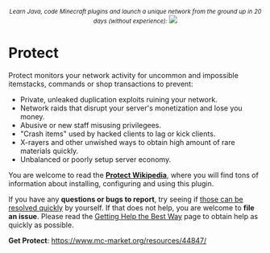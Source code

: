 <p align="center">
  <small><i>Learn Java, code Minecraft plugins and launch a unique network from the ground up in 20 days (without experience):</i></small>
  <a href="https://mineacademy.org/project-orion?st=github&sc=protect&utm_source=github&utm_medium=overview&utm_campaign=protect">
    <img src="https://i.imgur.com/SVHA9Kf.png" />
  </a>
</p>


# Protect
Protect monitors your network activity for uncommon and impossible itemstacks, commands or shop transactions to prevent:

* Private, unleaked duplication exploits ruining your network.
* Network raids that disrupt your server's monetization and lose you money.
* Abusive or new staff misusing privilegees.
* "Crash items" used by hacked clients to lag or kick clients.
* X-rayers and other unwished ways to obtain high amount of rare materials quickly.
* Unbalanced or poorly setup server economy.

You are welcome to read the **[Protect Wikipedia](https://github.com/kangarko/Protect/wiki)**, where you will find tons of information about installing, configuring and using this plugin.

If you have any **questions or bugs to report**, try seeing if [those can be resolved quickly](https://github.com/kangarko/Protect/wiki/Common-Issues) by yourself. If that does not help, you are welcome to **file an issue**. Please read the [Getting Help the Best Way](https://github.com/kangarko/Protect/wiki/Getting-Help-the-Right-Way) page to obtain help as quickly as possible.

**Get Protect**: https://www.mc-market.org/resources/44847/
